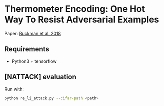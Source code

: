 # Thermometer Encoding: One Hot Way To Resist Adversarial Examples

Paper: [Buckman et al. 2018](https://openreview.net/forum?id=S18Su--CW)

## Requirements

* Python3 + tensorflow

## [NATTACK] evaluation

Run with:

```bash
python re_li_attack.py --cifar-path <path>
````

[robustml]: https://github.com/robust-ml/robustml
